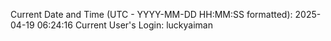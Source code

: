 Current Date and Time (UTC - YYYY-MM-DD HH:MM:SS formatted): 2025-04-19 06:24:16
Current User's Login: luckyaiman
